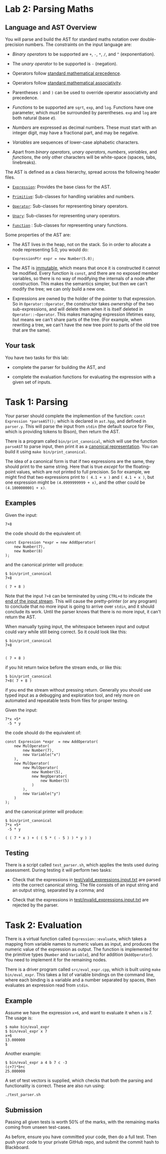 Lab 2: Parsing Maths
====================

Language and AST Overview
-------------------------

You will parse and build the AST for standard maths notation over double-precision numbers. The constraints on the input language are:

- _Binary operators_ to be supported are `+`, `-`, `*`, `/`, and `^` (exponentiation).

- The _unary operator_ to be supported is `-` (negation).

- Operators follow [standard mathematical precedence](https://en.wikipedia.org/wiki/Order_of_operations).

- Operators follow [standard mathematical associativity](https://en.wikipedia.org/wiki/Operator_associativity).

- Parentheses `(` and `)` can be used to override operator associativity and precedence.

- _Functions_ to be supported are `sqrt`, `exp`, and `log`. Functions have one parameter, which _must_ be surrounded by parentheses. `exp` and `log` are both natural (base _e_).

- _Numbers_ are expressed as decimal numbers. These must start with an integer digit, may have a fractional part, and may be negative.

- _Variables_ are sequences of lower-case alphabetic characters.

- Apart from _binary operators_, _unary operators_, _numbers_, _variables_, and _functions_, the only other characters will be white-space (spaces, tabs, linebreaks).

The AST is defined as a class hierarchy, spread across the following header files.

- [`Expression`](include/ast/ast_expression.hpp): Provides the base class for the AST.

- [`Primitive`](include/ast/ast_primitives.hpp): Sub-classes for handling variables and numbers.

- [`Operator`](include/ast/ast_operators.hpp): Sub-classes for representing binary operators.

- [`Unary`](include/ast/ast_unary.hpp): Sub-classes for representing unary operators.

- [`Function`](include/ast/ast_functions.hpp) : Sub-classes for representing unary functions.

Some properties of the AST are:

- The AST lives in the heap, not on the stack. So in order to allocate a node representing 5.0, you would do:

  ````
  ExpressionPtr expr = new Number(5.0);
  ````

- The AST is [immutable](https://en.wikipedia.org/wiki/Immutable_object), which means that once it is constructed it cannot be modified. Every function is
  `const`, and there are no exposed member variables, so there is no way of modifying the internals of a node after construction. This makes the semantics simpler, but then we can't modify the tree; we can only build a new one.

- Expressions are owned by the holder of the pointer to that expression. So in `Operator::Operator`, the constructor takes _ownership_ of the two sub-expressions, and will delete them when it is itself deleted in `Operator::~Operator`. This makes managing expression lifetimes easy, but means we can't share parts of the tree. (For example, when rewriting a tree, we can't have the new tree point to parts of the old tree that are the same).

Your task
---------

You have two tasks for this lab:

- complete the parser for building the AST, and

- complete the evaluation functions for evaluating the expression with a given set of inputs.

Task 1: Parsing
===============

Your parser should complete the implemention of the function: ```` const Expression *parseAST(); ```` which is declared in `ast.hpp`, and defined in `parser.y`. This will parse the input from `stdin` (the default source for Flex, which is providing tokens to Bison), then return the AST.

There is a program called `bin/print_canonical`, which will use the function `parseAST` to parse input, then print it as a [canonical representation](https://en.wikipedia.org/wiki/Canonical_form).  You can build it using `make bin/print_canonical`.

The idea of a canonical form is that if two expressions are the same, they should print to the same string. Here that is true _except_ for the floating-point values, which are not printed to full precision. So for example, we might find that two expressions print to `( 4.1 + x )` and `( 4.1 + x )`, but one expression might be `(4.0999999999 + x)`, and the other could be `(4.1000000001 + x)`.

Examples
--------

Given the input:
````
7+8
````
the code should do the equivalent of:
```
const Expression *expr = new AddOperator(
    new Number(7),
    new Number(8)
);
```
and the canonical printer will produce:
```
$ bin/print_canonical
7+8

( 7 + 8 )
```

Note that the input `7+8` can be terminated by using `CTRL+d` to indicate the [end of the input stream](https://en.wikipedia.org/wiki/End-of-Transmission_character).  This will cause the pretty-printer (or any program) to conclude that no more input is going to arrive over `stdin`, and it should conclude its work. Until the parser knows that there is no more input, it can't return the AST.

When manually typing input, the whitespace between input and output could vary while still being correct. So it could look like this:

```
$ bin/print_canonical
7+8


( 7 + 8 )
```
if you hit return twice before the stream ends, or like this:
```
$ bin/print_canonical
7+8( 7 + 8 )
```

if you end the stream without pressing return. Generally you should use typed input as a debugging and exploration tool, and rely more on automated and repeatable tests from files for proper testing.

Given the input:
````
7*x +5*
 -5 * y
````
the code should do the equivalent of:
````
const Expression *expr  = new AddOperator(
    new MulOperator(
        new Number(7),
        new Variable("x")
    ),
    new MulOperator(
        new MulOperator(
            new Number(5),
            new NegOperator(
                new Number(5)
            )
        ),
        new Variable("y")
    )
);
````
and the canonical printer will produce:
````
$ bin/print_canonical
7*x +5*
 -5 * y
 
( ( 7 * x ) + ( ( 5 * ( - 5 ) ) * y ) )
````

Testing
-------

There is a script called `test_parser.sh`, which applies the tests used during assessment. During testing it will perform two tasks:

- Check that the expressions in [test/valid_expressions.input.txt](test/valid_expressions.input.txt) are parsed into the correct canonical string. The file consists of an input string and an output string, separated by a comma; and

- Check that the expressions in [test/invalid_expressions.input.txt](test/invalid_expressions.input.txt) are rejected by the parser.


Task 2: Evaluation
==================

There is a virtual function called `Expression::evaluate`, which takes a mapping from variable names to numeric values as input, and produces the numeric value of the expression as output. The function is implemented for the primitive types (`Number` and `Variable`), and for addition (`AddOperator`). You need to implement it for the remaining nodes.

There is a driver program called `src/eval_expr.cpp`, which is built using `make bin/eval_expr`. This takes a list of variable bindings on the command line, where each binding is a variable and a number separated by spaces, then evaluates an expression read from `stdin`.

Example
-------

Assume we have the expression `x+6`, and want to evaluate it when `x` is 7. The usage is:
````
$ make bin/eval_expr
$ bin/eval_expr x 7
x+6
13.000000
$
````

Another example:
````
$ bin/eval_expr a 4 b 7 c -3
(c+7)*b+c
25.000000
````

A set of test vectors is supplied, which checks that both
the parsing and functionality is correct. These are also run using:
```
./test_parser.sh
```

Submission
----------

Passing all given tests is worth 50% of the marks, with the remaining marks coming from unseen test-cases.

As before, ensure you have committed your code, then do a full test. Then push your code to your private GitHub repo, and submit the commit hash to Blackboard.
